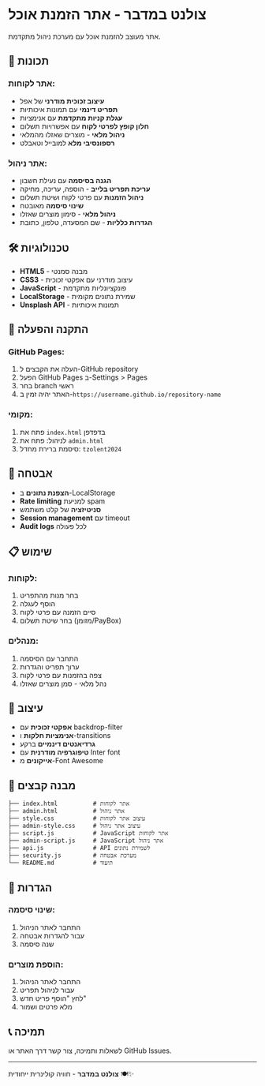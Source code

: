 # צולנט במדבר - אתר הזמנת אוכל

אתר מעוצב להזמנת אוכל עם מערכת ניהול מתקדמת.

## 🚀 תכונות

### אתר לקוחות:
- **עיצוב זכוכית מודרני** של אפל
- **תפריט דינמי** עם תמונות איכותיות
- **עגלת קניות מתקדמת** עם אנימציות
- **חלון קופץ לפרטי לקוח** עם אפשרויות תשלום
- **ניהול מלאי** - מוצרים שאזלו מהמלאי
- **רספונסיבי מלא** למובייל וטאבלט

### אתר ניהול:
- **הגנה בסיסמה** עם נעילת חשבון
- **עריכת תפריט בלייב** - הוספה, עריכה, מחיקה
- **ניהול הזמנות** עם פרטי לקוח ושיטת תשלום
- **שינוי סיסמה** מאובטח
- **ניהול מלאי** - סימון מוצרים שאזלו
- **הגדרות כלליות** - שם המסעדה, טלפון, כתובת

## 🛠️ טכנולוגיות

- **HTML5** - מבנה סמנטי
- **CSS3** - עיצוב מודרני עם אפקטי זכוכית
- **JavaScript** - פונקציונליות מתקדמת
- **LocalStorage** - שמירת נתונים מקומית
- **Unsplash API** - תמונות איכותיות

## 📱 התקנה והפעלה

### GitHub Pages:
1. העלה את הקבצים ל-GitHub repository
2. הפעל GitHub Pages ב-Settings > Pages
3. בחר branch ראשי
4. האתר יהיה זמין ב-`https://username.github.io/repository-name`

### מקומי:
1. פתח את `index.html` בדפדפן
2. לניהול: פתח את `admin.html`
3. סיסמת ברירת מחדל: `tzolent2024`

## 🔐 אבטחה

- **הצפנת נתונים** ב-LocalStorage
- **Rate limiting** למניעת spam
- **סניטיזציה** של קלט משתמש
- **Session management** עם timeout
- **Audit logs** לכל פעולה

## 📋 שימוש

### לקוחות:
1. בחר מנות מהתפריט
2. הוסף לעגלה
3. סיים הזמנה עם פרטי לקוח
4. בחר שיטת תשלום (מזומן/PayBox)

### מנהלים:
1. התחבר עם הסיסמה
2. ערוך תפריט והגדרות
3. צפה בהזמנות עם פרטי לקוח
4. נהל מלאי - סמן מוצרים שאזלו

## 🎨 עיצוב

- **אפקטי זכוכית** עם backdrop-filter
- **אנימציות חלקות** ו-transitions
- **גרדיאנטים דינמיים** ברקע
- **טיפוגרפיה מודרנית** עם Inter font
- **אייקונים** מ-Font Awesome

## 📁 מבנה קבצים

```
├── index.html          # אתר לקוחות
├── admin.html          # אתר ניהול
├── style.css           # עיצוב אתר לקוחות
├── admin-style.css     # עיצוב אתר ניהול
├── script.js           # JavaScript אתר לקוחות
├── admin-script.js     # JavaScript אתר ניהול
├── api.js              # API לשמירת נתונים
├── security.js         # מערכת אבטחה
└── README.md           # תיעוד
```

## 🔧 הגדרות

### שינוי סיסמה:
1. התחבר לאתר הניהול
2. עבור להגדרות אבטחה
3. שנה סיסמה

### הוספת מוצרים:
1. התחבר לאתר הניהול
2. עבור לניהול תפריט
3. לחץ "הוסף פריט חדש"
4. מלא פרטים ושמור

## 📞 תמיכה

לשאלות ותמיכה, צור קשר דרך האתר או GitHub Issues.

---

**צולנט במדבר** - חוויה קולינרית ייחודית 🍽️✨

